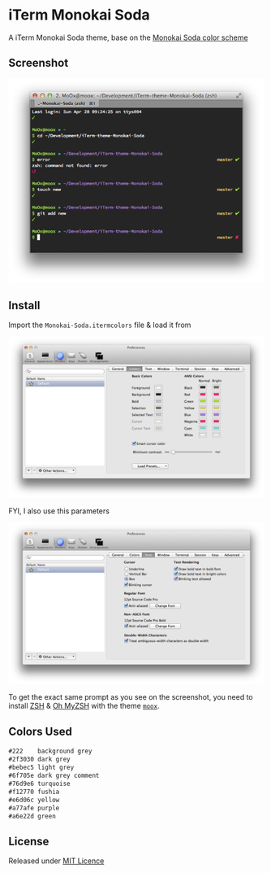 # iTerm Monokai Soda

A iTerm Monokai Soda theme, base on the [Monokai Soda color scheme](https://github.com/buymeasoda/soda-theme/#bonus-options)

## Screenshot

![iTerm theme Monokai Soda](screenshot.png)

## Install

Import the `Monokai-Soda.itermcolors` file & load it from 

![install iTerm Monokai Soda colors](colors.png)

FYI, I also use this parameters

![install iTerm Monokai Soda font](font.png)

To get the exact same prompt as you see on the screenshot, you need to install [ZSH](http://www.zsh.org/) & [Oh MyZSH](https://github.com/robbyrussell/oh-my-zsh) with the theme [`moox`](https://github.com/MoOx/oh-my-zsh-more-themes#moox).

## Colors Used

    #222    background grey
    #2f3030 dark grey 
    #bebec5 light grey
    #6f705e dark grey comment 
    #76d9e6 turquoise
    #f12770 fushia
    #e6d06c yellow
    #a77afe purple
    #a6e22d green

## License

Released under [MIT Licence](http://moox.mit-license.org/)
